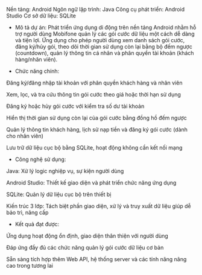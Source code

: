 Nền tảng: Android
Ngôn ngữ lập trình: Java
Công cụ phát triển: Android Studio
Cơ sở dữ liệu: SQLite

- Mô tả dự án:
Phát triển ứng dụng di động trên nền tảng Android nhằm hỗ trợ người dùng Mobifone quản lý các gói cước dữ liệu một cách dễ dàng và tiện lợi. Ứng dụng cho phép người dùng xem danh sách gói cước, đăng ký/hủy gói, theo dõi thời gian sử dụng còn lại bằng bộ đếm ngược (countdown), quản lý thông tin cá nhân và phân quyền tài khoản (khách hàng/nhân viên).

- Chức năng chính:

Đăng ký/đăng nhập tài khoản với phân quyền khách hàng và nhân viên

Xem, lọc, và tra cứu thông tin gói cước theo giá hoặc thời hạn sử dụng

Đăng ký hoặc hủy gói cước với kiểm tra số dư tài khoản

Hiển thị thời gian sử dụng còn lại của gói cước bằng đồng hồ đếm ngược

Quản lý thông tin khách hàng, lịch sử nạp tiền và đăng ký gói cước (dành cho nhân viên)

Lưu trữ dữ liệu cục bộ bằng SQLite, hoạt động không cần kết nối mạng

- Công nghệ sử dụng:

Java: Xử lý logic nghiệp vụ, sự kiện người dùng

Android Studio: Thiết kế giao diện và phát triển chức năng ứng dụng

SQLite: Quản lý dữ liệu cục bộ trên thiết bị

Kiến trúc 3 lớp: Tách biệt phần giao diện, xử lý và truy xuất dữ liệu giúp dễ bảo trì, nâng cấp

- Kết quả đạt được:

Ứng dụng hoạt động ổn định, giao diện thân thiện với người dùng

Đáp ứng đầy đủ các chức năng quản lý gói cước dữ liệu cơ bản

Sẵn sàng tích hợp thêm Web API, hệ thống server và các tính năng nâng cao trong tương lai
